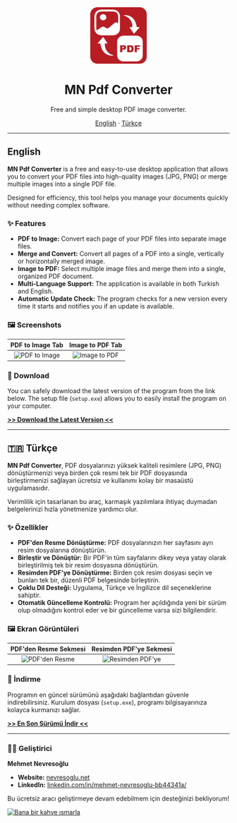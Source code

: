 <div align="center">
  <img src="https://raw.githubusercontent.com/mnevres/MN-PDF-Converter/main/icon.png" alt="MN Pdf Converter Icon" width="128" />

  <h1>MN Pdf Converter</h1>
  <p>Free and simple desktop PDF image converter.</p>
  <p>
    <a href="#-english">English</a>
    ·
    <a href="#-türkçe">Türkçe</a>
  </p>
</div>

---

<a name="-english"></a>

## English

**MN Pdf Converter** is a free and easy-to-use desktop application that allows you to convert your PDF files into high-quality images (JPG, PNG) or merge multiple images into a single PDF file.

Designed for efficiency, this tool helps you manage your documents quickly without needing complex software.

### ✨ Features

* **PDF to Image:** Convert each page of your PDF files into separate image files.
* **Merge and Convert:** Convert all pages of a PDF into a single, vertically or horizontally merged image.
* **Image to PDF:** Select multiple image files and merge them into a single, organized PDF document.
* **Multi-Language Support:** The application is available in both Turkish and English.
* **Automatic Update Check:** The program checks for a new version every time it starts and notifies you if an update is available.

### 🖼️ Screenshots

| PDF to Image Tab | Image to PDF Tab |
| :--------------: | :--------------: |
| ![PDF to Image](qr_code_qrchive.png) | ![Image to PDF](qr_code_settings.png) |

### 🚀 Download

You can safely download the latest version of the program from the link below. The setup file (`setup.exe`) allows you to easily install the program on your computer.

[**>> Download the Latest Version <<**](https://github.com/mnnevres/pdf-converter/releases/latest)

---

<a name="-türkçe"></a>

## 🇹🇷 Türkçe

**MN Pdf Converter**, PDF dosyalarınızı yüksek kaliteli resimlere (JPG, PNG) dönüştürmenizi veya birden çok resmi tek bir PDF dosyasında birleştirmenizi sağlayan ücretsiz ve kullanımı kolay bir masaüstü uygulamasıdır.

Verimlilik için tasarlanan bu araç, karmaşık yazılımlara ihtiyaç duymadan belgelerinizi hızla yönetmenize yardımcı olur.

### ✨ Özellikler

* **PDF'den Resme Dönüştürme:** PDF dosyalarınızın her sayfasını ayrı resim dosyalarına dönüştürün.
* **Birleştir ve Dönüştür:** Bir PDF'in tüm sayfalarını dikey veya yatay olarak birleştirilmiş tek bir resim dosyasına dönüştürün.
* **Resimden PDF'ye Dönüştürme:** Birden çok resim dosyası seçin ve bunları tek bir, düzenli PDF belgesinde birleştirin.
* **Çoklu Dil Desteği:** Uygulama, Türkçe ve İngilizce dil seçeneklerine sahiptir.
* **Otomatik Güncelleme Kontrolü:** Program her açıldığında yeni bir sürüm olup olmadığını kontrol eder ve bir güncelleme varsa sizi bilgilendirir.

### 🖼️ Ekran Görüntüleri

| PDF'den Resme Sekmesi | Resimden PDF'ye Sekmesi |
| :-------------------: | :----------------------: |
| ![PDF'den Resme](qr_code_qrchive.png) | ![Resimden PDF'ye](qr_code_settings.png) |

### 🚀 İndirme

Programın en güncel sürümünü aşağıdaki bağlantıdan güvenle indirebilirsiniz. Kurulum dosyası (`setup.exe`), programı bilgisayarınıza kolayca kurmanızı sağlar.

[**>> En Son Sürümü İndir <<**](https://github.com/mnnevres/pdf-converter/releases/latest)

---

### 👨‍💻 Geliştirici

**Mehmet Nevresoğlu**

* **Website:** [nevresoglu.net](https://nevresoglu.net)
* **LinkedIn:** [linkedin.com/in/mehmet-nevresoglu-bb44341a/](https://www.linkedin.com/in/mehmet-nevresoglu-bb44341a/)

Bu ücretsiz aracı geliştirmeye devam edebilmem için desteğinizi bekliyorum!

<a href="https://coff.ee/nevresoglu" target="_blank"><img src="https://storage.ko-fi.com/cdn/kofi5.png?v=3" alt="Bana bir kahve ısmarla" style="border:0px;height:36px;" ></a>
